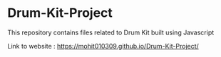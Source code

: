 # Drum-Kit-Project
This repository contains files related to Drum Kit built using Javascript

Link to website : https://mohit010309.github.io/Drum-Kit-Project/
